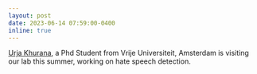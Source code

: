 ```yaml
---
layout: post
date: 2023-06-14 07:59:00-0400
inline: true
---
```


[Urja Khurana](https://urjakh.github.io/), a Phd Student from Vrije Universiteit, Amsterdam is visiting our lab this summer, working on hate speech detection.
